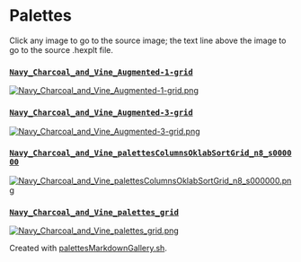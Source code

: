 # Palettes

Click any image to go to the source image; the text line above the image to go to the source .hexplt file.

### [`Navy_Charcoal_and_Vine_Augmented-1-grid`](Navy_Charcoal_and_Vine_Augmented-1-grid.hexplt)

[ ![Navy_Charcoal_and_Vine_Augmented-1-grid.png](Navy_Charcoal_and_Vine_Augmented-1-grid.png) ](Navy_Charcoal_and_Vine_Augmented-1-grid.png)

### [`Navy_Charcoal_and_Vine_Augmented-3-grid`](Navy_Charcoal_and_Vine_Augmented-3-grid.hexplt)

[ ![Navy_Charcoal_and_Vine_Augmented-3-grid.png](Navy_Charcoal_and_Vine_Augmented-3-grid.png) ](Navy_Charcoal_and_Vine_Augmented-3-grid.png)

### [`Navy_Charcoal_and_Vine_palettesColumnsOklabSortGrid_n8_s000000`](Navy_Charcoal_and_Vine_palettesColumnsOklabSortGrid_n8_s000000.hexplt)

[ ![Navy_Charcoal_and_Vine_palettesColumnsOklabSortGrid_n8_s000000.png](Navy_Charcoal_and_Vine_palettesColumnsOklabSortGrid_n8_s000000.png) ](Navy_Charcoal_and_Vine_palettesColumnsOklabSortGrid_n8_s000000.png)

### [`Navy_Charcoal_and_Vine_palettes_grid`](Navy_Charcoal_and_Vine_palettes_grid.hexplt)

[ ![Navy_Charcoal_and_Vine_palettes_grid.png](Navy_Charcoal_and_Vine_palettes_grid.png) ](Navy_Charcoal_and_Vine_palettes_grid.png)

Created with [palettesMarkdownGallery.sh](https://github.com/earthbound19/_ebDev/blob/master/scripts/imgAndVideo/palettesMarkdownGallery.sh).